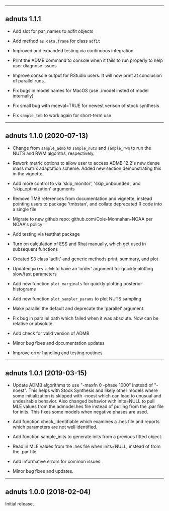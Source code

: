 ------------------------------------------------------------------------
adnuts 1.1.1
------------------------------------------------------------------------

* Add slot for par_names to adfit objects

* Add method `as.data.frame` for class `adfit`

* Improved and expanded testing via continuous integration

* Print the ADMB command to console when it fails to run properly to help user diagnose issues

* Improve console output for RStudio users. It will now print at conclusion of parallel runs.

* Fix bugs in model names for MacOS (use ./model insted of model internally)

* Fix small bug with mceval=TRUE for newest verison of stock synthesis

* Fix `sample_tmb` to work again for short-term use

------------------------------------------------------------------------
adnuts 1.1.0 (2020-07-13)
------------------------------------------------------------------------

* Change from `sample_admb` to `sample_nuts` and `sample_rwm` to
  run the NUTS and RWM algoriths, respectively.
  
* Rework metric options to allow user to access ADMB 12.2's new
  dense mass matrix adaptation scheme. Added new section
  demonstrating this in the vignette.
  
* Add more control to via 'skip_monitor',
  'skip_unbounded', and 'skip_optimization' arguments
  
* Remove TMB references from documentation and vignette, 
  instead pointing users to package 'tmbstan', and collate
  deprecated R code into a single file
  
* Migrate to new github repo: github.com/Cole-Monnahan-NOAA per
  NOAA's policy
  
* Add testing via testthat package

* Turn on calculation of ESS and Rhat manually, which get used in
  subsequent functions
  
* Created S3 class 'adfit' and generic methods print, summary,
  and plot
  
* Updated `pairs_admb` to have an 'order' argument for quickly
  plotting slow/fast parameters
  
* Add new function `plot_marginals` for quickly plotting posterior
  histograms
  
* Add new function `plot_sampler_params` to plot NUTS sampling

* Make parallel the default and deprecate the 'parallel'
  argument.
  
* Fix bug in parallel path which failed when it was absolute. Now
  can be relative or absolute. 
  
* Add check for valid version of ADMB

* Minor bug fixes and documentation updates

* Improve error handling and testing routines

------------------------------------------------------------------------
adnuts 1.0.1 (2019-03-15) 
------------------------------------------------------------------------

* Update ADMB algorithms to use "-maxfn 0 -phase 1000" instead of
  "-noest". This helps with Stock Synthesis and likely other
  models where some initialization is skipped with -noest which
  can lead to unusual and undesirable behavior. Also changed
  behavior with inits=NULL to pull MLE values from the
  admodel.hes file instead of pulling from the .par file for
  inits. This fixes some models when negative phases are used.

* Add function check_identifiable which examines a .hes file and
  reports which parameters are not well identified.

* Add function sample_inits to generate inits from a previous
  fitted object.

* Read in MLE values from the .hes file when inits=NULL, instead
  of from the .par file.

* Add informative errors for common issues.

* Minor bug fixes and updates.


------------------------------------------------------------------------
adnuts 1.0.0 (2018-02-04)
------------------------------------------------------------------------

Initial release.
